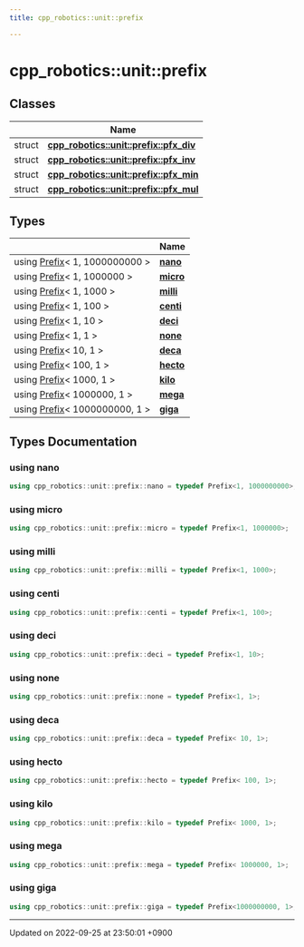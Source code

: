 ```yaml
---
title: cpp_robotics::unit::prefix

---
```


# cpp_robotics::unit::prefix



## Classes

|                | Name           |
| -------------- | -------------- |
| struct | **[cpp_robotics::unit::prefix::pfx_div](/cpp_robotics/doxybook/Classes/structcpp__robotics_1_1unit_1_1prefix_1_1pfx__div/)**  |
| struct | **[cpp_robotics::unit::prefix::pfx_inv](/cpp_robotics/doxybook/Classes/structcpp__robotics_1_1unit_1_1prefix_1_1pfx__inv/)**  |
| struct | **[cpp_robotics::unit::prefix::pfx_min](/cpp_robotics/doxybook/Classes/structcpp__robotics_1_1unit_1_1prefix_1_1pfx__min/)**  |
| struct | **[cpp_robotics::unit::prefix::pfx_mul](/cpp_robotics/doxybook/Classes/structcpp__robotics_1_1unit_1_1prefix_1_1pfx__mul/)**  |

## Types

|                | Name           |
| -------------- | -------------- |
| using [Prefix](/cpp_robotics/doxybook/Classes/structcpp__robotics_1_1unit_1_1Prefix/)< 1, 1000000000 > | **[nano](/cpp_robotics/doxybook/Namespaces/namespacecpp__robotics_1_1unit_1_1prefix/#using-nano)**  |
| using [Prefix](/cpp_robotics/doxybook/Classes/structcpp__robotics_1_1unit_1_1Prefix/)< 1, 1000000 > | **[micro](/cpp_robotics/doxybook/Namespaces/namespacecpp__robotics_1_1unit_1_1prefix/#using-micro)**  |
| using [Prefix](/cpp_robotics/doxybook/Classes/structcpp__robotics_1_1unit_1_1Prefix/)< 1, 1000 > | **[milli](/cpp_robotics/doxybook/Namespaces/namespacecpp__robotics_1_1unit_1_1prefix/#using-milli)**  |
| using [Prefix](/cpp_robotics/doxybook/Classes/structcpp__robotics_1_1unit_1_1Prefix/)< 1, 100 > | **[centi](/cpp_robotics/doxybook/Namespaces/namespacecpp__robotics_1_1unit_1_1prefix/#using-centi)**  |
| using [Prefix](/cpp_robotics/doxybook/Classes/structcpp__robotics_1_1unit_1_1Prefix/)< 1, 10 > | **[deci](/cpp_robotics/doxybook/Namespaces/namespacecpp__robotics_1_1unit_1_1prefix/#using-deci)**  |
| using [Prefix](/cpp_robotics/doxybook/Classes/structcpp__robotics_1_1unit_1_1Prefix/)< 1, 1 > | **[none](/cpp_robotics/doxybook/Namespaces/namespacecpp__robotics_1_1unit_1_1prefix/#using-none)**  |
| using [Prefix](/cpp_robotics/doxybook/Classes/structcpp__robotics_1_1unit_1_1Prefix/)< 10, 1 > | **[deca](/cpp_robotics/doxybook/Namespaces/namespacecpp__robotics_1_1unit_1_1prefix/#using-deca)**  |
| using [Prefix](/cpp_robotics/doxybook/Classes/structcpp__robotics_1_1unit_1_1Prefix/)< 100, 1 > | **[hecto](/cpp_robotics/doxybook/Namespaces/namespacecpp__robotics_1_1unit_1_1prefix/#using-hecto)**  |
| using [Prefix](/cpp_robotics/doxybook/Classes/structcpp__robotics_1_1unit_1_1Prefix/)< 1000, 1 > | **[kilo](/cpp_robotics/doxybook/Namespaces/namespacecpp__robotics_1_1unit_1_1prefix/#using-kilo)**  |
| using [Prefix](/cpp_robotics/doxybook/Classes/structcpp__robotics_1_1unit_1_1Prefix/)< 1000000, 1 > | **[mega](/cpp_robotics/doxybook/Namespaces/namespacecpp__robotics_1_1unit_1_1prefix/#using-mega)**  |
| using [Prefix](/cpp_robotics/doxybook/Classes/structcpp__robotics_1_1unit_1_1Prefix/)< 1000000000, 1 > | **[giga](/cpp_robotics/doxybook/Namespaces/namespacecpp__robotics_1_1unit_1_1prefix/#using-giga)**  |

## Types Documentation

### using nano

```cpp
using cpp_robotics::unit::prefix::nano = typedef Prefix<1, 1000000000>;
```


### using micro

```cpp
using cpp_robotics::unit::prefix::micro = typedef Prefix<1, 1000000>;
```


### using milli

```cpp
using cpp_robotics::unit::prefix::milli = typedef Prefix<1, 1000>;
```


### using centi

```cpp
using cpp_robotics::unit::prefix::centi = typedef Prefix<1, 100>;
```


### using deci

```cpp
using cpp_robotics::unit::prefix::deci = typedef Prefix<1, 10>;
```


### using none

```cpp
using cpp_robotics::unit::prefix::none = typedef Prefix<1, 1>;
```


### using deca

```cpp
using cpp_robotics::unit::prefix::deca = typedef Prefix< 10, 1>;
```


### using hecto

```cpp
using cpp_robotics::unit::prefix::hecto = typedef Prefix< 100, 1>;
```


### using kilo

```cpp
using cpp_robotics::unit::prefix::kilo = typedef Prefix< 1000, 1>;
```


### using mega

```cpp
using cpp_robotics::unit::prefix::mega = typedef Prefix< 1000000, 1>;
```


### using giga

```cpp
using cpp_robotics::unit::prefix::giga = typedef Prefix<1000000000, 1>;
```







-------------------------------

Updated on 2022-09-25 at 23:50:01 +0900